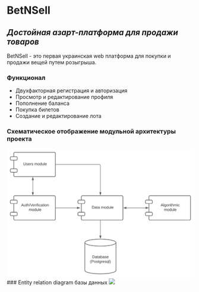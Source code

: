 # BetNSell
## _Достойная азарт-платформа для продажи товаров_

BetNSell - это первая украинская web платформа для покупки и продажи вещей путем розыгрыша.
### Функционал
- Двухфакторная регистрация и авторизация
- Просмотр и редактирование профиля
- Пополнение баланса
- Покупка билетов
- Создание и редактирование лота
### Схематическое отображение модульной архитектуры проекта
<img src="/images/betnsell_architecture_diagram.svg">
### Entity relation diagram базы данных
<img src="/image/betnsell_database_diagram.svg">
